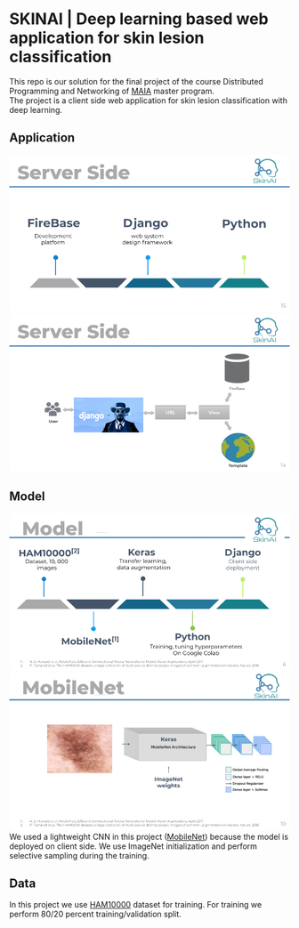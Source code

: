 # SKINAI | Deep learning based web application for skin lesion classification 
 This repo is our solution for the final project of the course Distributed Programming and Networking of [MAIA](https://maiamaster.udg.edu/) master program.  
 The project is a client side web application for skin lesion classification with deep learning. 
## Application

![image](/media/uploadedimg/ss2.png)
![image](/media/uploadedimg/ss1.png)
## Model
![image](/media/uploadedimg/mod.png)
![image](/media/uploadedimg/mobnet.png)
We used a lightweight CNN in this project ([MobileNet](https://www.semanticscholar.org/paper/MobileNets%3A-Efficient-Convolutional-Neural-Networks-Howard-Zhu/3647d6d0f151dc05626449ee09cc7bce55be497e)) because the model is deployed on client side. We use ImageNet initialization and perform selective sampling during the training.


## Data
In this project we use [HAM10000](https://dataverse.harvard.edu/dataset.xhtml?persistentId=doi:10.7910/DVN/DBW86T) dataset for training. For training we perform 80/20 percent training/validation split.


